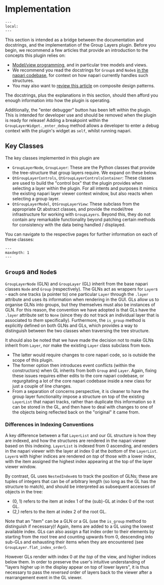 # Implementation

```{contents}
---
local:
---
```

This section is intended as a bridge between the documentation and docstrings, and the implementation of the Group Layers plugin.
Before you begin, we recommend a few articles that provide an introduction to the concepts this plugin relies on:

- [Model/view programming](https://doc.qt.io/qt-6/model-view-programming.html), and in particular tree models and views.
- We recommend you read the docstrings for `Group`s and `Node`s [in the napari codebase](https://github.com/napari/napari/blob/main/napari/utils/tree), for context on how napari currently handles such structures.
- You may also want to [review this article](https://refactoring.guru/design-patterns/composite) on composite design patterns.

The docstrings, plus the explanations in this section, should then afford you enough information into how the plugin is operating.

Additionally, the "enter debugger" button has been left within the plugin.
This is intended for developer use and should be removed when the plugin is ready for release!
Adding a breakpoint within the `GroupLayerWidget._enter_debug` method allows a developer to enter a debug context with the plugin's widget as `self`, whilst running napari.

## Key Classes

The key classes implemented in this plugin are

- `GroupLayerNode`, `GroupLayer`: These are the Python classes that provide the tree-structure that group layers require. We expand on these below.
- `QtGroupLayerControls`, `QtGroupLayerControlsContainer`: These classes are used to build the "control box" that the plugin provides when selecting a layer within the plugin. For all intents and purposes it mimics the existing napari layer viewer context window, but also reacts when selecting a group layer.
- `QtGroupLayerModel`, `QtGroupLayerView`: These subclass from the appropriate Qt abstract classes, and provide the model/tree infrastructure for working with `GroupLayers`. Beyond this, they do not contain any remarkable functionality beyond patching certain methods for consistency with the data being handled / displayed.

You can navigate to the respective pages for further information on each of these classes:

```{toctree}
---
maxdepth: 1
---

```

## `Group`s and `Node`s

`GroupLayerNode`  (GLN) and `GroupLayer`  (GL) inherit from the base napari classes `Node` and `Group` (respectively).
The GLNs act as wrappers for `Layer`s - each one tracks (a pointer to) one particular `Layer` through the `.layer` attribute and uses its information when rendering in the GUI.
GLs allow us to organise GLNs into groups, but they themselves must also be instances of GLN.
For this reason, the convention we have adopted is that GLs have the `.layer` attribute set to `None` (since they do not track an individual layer that is associated to _them_ specifically).
Furthermore, the `is_group` method is explicitly defined on both GLNs and GLs, which provides a way to distinguish between the two classes when traversing the tree structure.

It should also be noted that we have made the decision not to make GLNs inherit from `Layer`, nor make the existing `Layer` class subclass from `Node`.

- The latter would require changes to core napari code, so is outside the scope of this plugin.
- The former option then introduces event conflicts (within the constructors) when GL inherits from both `Group` and `Layer`. Again, fixing these issues requires either edits to the core napari codebase, or regurgitating a lot of the core napari codebase inside a new class for just a couple of line changes.
- From a separation of concerns perspective, it is cleaner to have the group layer functionality impose a structure on top of the existing `LayerList` that napari tracks, rather than duplicate this information so it can be stored in the GL, and then have to deal with changes to one of the objects being reflected back on the "original" it came from.

### Differences in Indexing Conventions

A key difference between a flat `LayerList` and our GL structure is how they are indexed, and how the structures are rendered in the napari viewer based on this indexing.
`LayerList` is indexed from 0 ascending, and renders in the napari viewer with the layer at index 0 at the _bottom_ of the `LayerList`.
`Layer`s with higher indices are rendered _on top_ of those with a lower index, with the item assigned the highest index appearing at the top of the layer viewer window.

By contrast, GL uses `NestedIndex`es to track the position of GLNs; these are tuples of integers that can be of arbitrary length (so long as the GL has the structure to match), and should be interpreted as subsequent accesses of objects in the tree:

- (0, 1) refers to the item at index 1 of the (sub)-GL at index 0 of the root GL.
- (2,) refers to the item at index 2 of the root GL.

Note that an "item" can be a GLN or a GL (use the `is_group` method to distinguish if necessary)!
Again, items are added to a GL using the lowest available index.
GLs can also assign a flat index order to their elements by starting from the root tree and counting upwards from 0, descending into sub-GLs and exhausting their items when they are encountered (see `GroupLayer.flat_index_order`).

However GLs render with index 0 _at the top_ of the view, and higher indices below them.
In order to preserve the user's intuitive understanding of "layers higher up in the display appear on top of lower layers", it is thus necessary to pass the _reversed_ order of layers back to the viewer after a rearrangement event in the GL viewer.
